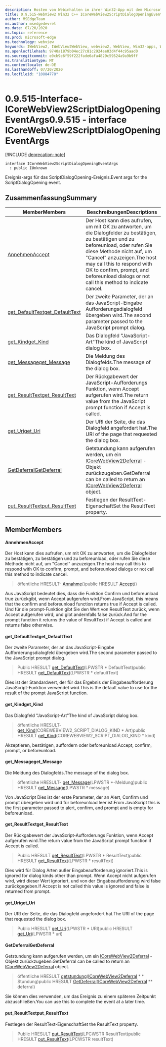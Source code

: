 ```yaml
---
description: Hosten von Webinhalten in ihrer Win32-App mit dem Microsoft Edge WebView2-Steuerelement
title: 0.9.515-WebView2 Win32 C++ ICoreWebView2ScriptDialogOpeningEventArgs
author: MSEdgeTeam
ms.author: msedgedevrel
ms.date: 07/20/2020
ms.topic: reference
ms.prod: microsoft-edge
ms.technology: webview
keywords: IWebView2, IWebView2WebView, webview2, WebView, Win32-apps, Win32, Edge, ICoreWebView2, ICoreWebView2Controller, Browser-Steuerelement, Edge-HTML
ms.openlocfilehash: 9740a1879b04ec27c81c2924ee03d4f44c95aad0
ms.sourcegitcommit: e0cb9e6f59f222fade6afa4829c59524a9a9b9ff
ms.translationtype: MT
ms.contentlocale: de-DE
ms.lasthandoff: 07/20/2020
ms.locfileid: "10884778"
---
```

# <span data-ttu-id="62b83-104">0.9.515-Interface-ICoreWebView2ScriptDialogOpeningEventArgs</span><span class="sxs-lookup"><span data-stu-id="62b83-104">0.9.515 - interface ICoreWebView2ScriptDialogOpeningEventArgs</span></span> 

[!INCLUDE [deprecation-note](../../includes/deprecation-note.md)]

```
interface ICoreWebView2ScriptDialogOpeningEventArgs
  : public IUnknown
```

<span data-ttu-id="62b83-105">Ereignis-args für das ScriptDialogOpening-Ereignis.</span><span class="sxs-lookup"><span data-stu-id="62b83-105">Event args for the ScriptDialogOpening event.</span></span>

## <span data-ttu-id="62b83-106">Zusammenfassung</span><span class="sxs-lookup"><span data-stu-id="62b83-106">Summary</span></span>

 <span data-ttu-id="62b83-107">Member</span><span class="sxs-lookup"><span data-stu-id="62b83-107">Members</span></span>                        | <span data-ttu-id="62b83-108">Beschreibungen</span><span class="sxs-lookup"><span data-stu-id="62b83-108">Descriptions</span></span>
--------------------------------|---------------------------------------------
[<span data-ttu-id="62b83-109">Annehmen</span><span class="sxs-lookup"><span data-stu-id="62b83-109">Accept</span></span>](#accept) | <span data-ttu-id="62b83-110">Der Host kann dies aufrufen, um mit OK zu antworten, um die Dialogfelder zu bestätigen, zu bestätigen und zu beforeunload, oder rufen Sie diese Methode nicht auf, um "Cancel" anzuzeigen.</span><span class="sxs-lookup"><span data-stu-id="62b83-110">The host may call this to respond with OK to confirm, prompt, and beforeunload dialogs or not call this method to indicate cancel.</span></span>
[<span data-ttu-id="62b83-111">get_DefaultText</span><span class="sxs-lookup"><span data-stu-id="62b83-111">get_DefaultText</span></span>](#get_defaulttext) | <span data-ttu-id="62b83-112">Der zweite Parameter, der an das JavaScript-Eingabe Aufforderungsdialogfeld übergeben wird.</span><span class="sxs-lookup"><span data-stu-id="62b83-112">The second parameter passed to the JavaScript prompt dialog.</span></span>
[<span data-ttu-id="62b83-113">get_Kind</span><span class="sxs-lookup"><span data-stu-id="62b83-113">get_Kind</span></span>](#get_kind) | <span data-ttu-id="62b83-114">Das Dialogfeld "JavaScript-Art"</span><span class="sxs-lookup"><span data-stu-id="62b83-114">The kind of JavaScript dialog box.</span></span>
[<span data-ttu-id="62b83-115">get_Message</span><span class="sxs-lookup"><span data-stu-id="62b83-115">get_Message</span></span>](#get_message) | <span data-ttu-id="62b83-116">Die Meldung des Dialogfelds.</span><span class="sxs-lookup"><span data-stu-id="62b83-116">The message of the dialog box.</span></span>
[<span data-ttu-id="62b83-117">get_ResultText</span><span class="sxs-lookup"><span data-stu-id="62b83-117">get_ResultText</span></span>](#get_resulttext) | <span data-ttu-id="62b83-118">Der Rückgabewert der JavaScript-Aufforderungs Funktion, wenn Accept aufgerufen wird.</span><span class="sxs-lookup"><span data-stu-id="62b83-118">The return value from the JavaScript prompt function if Accept is called.</span></span>
[<span data-ttu-id="62b83-119">get_Uri</span><span class="sxs-lookup"><span data-stu-id="62b83-119">get_Uri</span></span>](#get_uri) | <span data-ttu-id="62b83-120">Der URI der Seite, die das Dialogfeld angefordert hat.</span><span class="sxs-lookup"><span data-stu-id="62b83-120">The URI of the page that requested the dialog box.</span></span>
[<span data-ttu-id="62b83-121">GetDeferral</span><span class="sxs-lookup"><span data-stu-id="62b83-121">GetDeferral</span></span>](#getdeferral) | <span data-ttu-id="62b83-122">Getstundung kann aufgerufen werden, um ein [ICoreWebView2Deferral](icorewebview2deferral.md) -Objekt zurückzugeben.</span><span class="sxs-lookup"><span data-stu-id="62b83-122">GetDeferral can be called to return an [ICoreWebView2Deferral](icorewebview2deferral.md) object.</span></span>
[<span data-ttu-id="62b83-123">put_ResultText</span><span class="sxs-lookup"><span data-stu-id="62b83-123">put_ResultText</span></span>](#put_resulttext) | <span data-ttu-id="62b83-124">Festlegen der ResultText-Eigenschaft</span><span class="sxs-lookup"><span data-stu-id="62b83-124">Set the ResultText property.</span></span>

## <span data-ttu-id="62b83-125">Member</span><span class="sxs-lookup"><span data-stu-id="62b83-125">Members</span></span>

#### <span data-ttu-id="62b83-126">Annehmen</span><span class="sxs-lookup"><span data-stu-id="62b83-126">Accept</span></span> 

<span data-ttu-id="62b83-127">Der Host kann dies aufrufen, um mit OK zu antworten, um die Dialogfelder zu bestätigen, zu bestätigen und zu beforeunload, oder rufen Sie diese Methode nicht auf, um "Cancel" anzuzeigen.</span><span class="sxs-lookup"><span data-stu-id="62b83-127">The host may call this to respond with OK to confirm, prompt, and beforeunload dialogs or not call this method to indicate cancel.</span></span>

> <span data-ttu-id="62b83-128">öffentliche HRESULT- [Annahme](#accept)()</span><span class="sxs-lookup"><span data-stu-id="62b83-128">public HRESULT [Accept](#accept)()</span></span>

<span data-ttu-id="62b83-129">Aus JavaScript bedeutet dies, dass die Funktion Confirm und beforeunload true zurückgibt, wenn Accept aufgerufen wird.</span><span class="sxs-lookup"><span data-stu-id="62b83-129">From JavaScript, this means that the confirm and beforeunload function returns true if Accept is called.</span></span> <span data-ttu-id="62b83-130">Und für die prompt-Funktion gibt Sie den Wert von ResultText zurück, wenn Accept aufgerufen wird, und gibt andernfalls false zurück.</span><span class="sxs-lookup"><span data-stu-id="62b83-130">And for the prompt function it returns the value of ResultText if Accept is called and returns false otherwise.</span></span>

#### <span data-ttu-id="62b83-131">get_DefaultText</span><span class="sxs-lookup"><span data-stu-id="62b83-131">get_DefaultText</span></span> 

<span data-ttu-id="62b83-132">Der zweite Parameter, der an das JavaScript-Eingabe Aufforderungsdialogfeld übergeben wird.</span><span class="sxs-lookup"><span data-stu-id="62b83-132">The second parameter passed to the JavaScript prompt dialog.</span></span>

> <span data-ttu-id="62b83-133">Public HRESULT [get_DefaultText](#get_defaulttext)(LPWSTR \* DefaultText)</span><span class="sxs-lookup"><span data-stu-id="62b83-133">public HRESULT [get_DefaultText](#get_defaulttext)(LPWSTR \* defaultText)</span></span>

<span data-ttu-id="62b83-134">Dies ist der Standardwert, der für das Ergebnis der Eingabeaufforderung JavaScript-Funktion verwendet wird.</span><span class="sxs-lookup"><span data-stu-id="62b83-134">This is the default value to use for the result of the prompt JavaScript function.</span></span>

#### <span data-ttu-id="62b83-135">get_Kind</span><span class="sxs-lookup"><span data-stu-id="62b83-135">get_Kind</span></span> 

<span data-ttu-id="62b83-136">Das Dialogfeld "JavaScript-Art"</span><span class="sxs-lookup"><span data-stu-id="62b83-136">The kind of JavaScript dialog box.</span></span>

> <span data-ttu-id="62b83-137">öffentliche HRESULT- [get_Kind](#get_kind)(COREWEBVIEW2_SCRIPT_DIALOG_KIND \* Art)</span><span class="sxs-lookup"><span data-stu-id="62b83-137">public HRESULT [get_Kind](#get_kind)(COREWEBVIEW2_SCRIPT_DIALOG_KIND \* kind)</span></span>

<span data-ttu-id="62b83-138">Akzeptieren, bestätigen, auffordern oder beforeunload.</span><span class="sxs-lookup"><span data-stu-id="62b83-138">Accept, confirm, prompt, or beforeunload.</span></span>

#### <span data-ttu-id="62b83-139">get_Message</span><span class="sxs-lookup"><span data-stu-id="62b83-139">get_Message</span></span> 

<span data-ttu-id="62b83-140">Die Meldung des Dialogfelds.</span><span class="sxs-lookup"><span data-stu-id="62b83-140">The message of the dialog box.</span></span>

> <span data-ttu-id="62b83-141">öffentliche HRESULT- [get_Message](#get_message)(LPWSTR \*-Meldung)</span><span class="sxs-lookup"><span data-stu-id="62b83-141">public HRESULT [get_Message](#get_message)(LPWSTR \* message)</span></span>

<span data-ttu-id="62b83-142">Von JavaScript Dies ist der erste Parameter, der an Alert, Confirm und prompt übergeben wird und für beforeunload leer ist.</span><span class="sxs-lookup"><span data-stu-id="62b83-142">From JavaScript this is the first parameter passed to alert, confirm, and prompt and is empty for beforeunload.</span></span>

#### <span data-ttu-id="62b83-143">get_ResultText</span><span class="sxs-lookup"><span data-stu-id="62b83-143">get_ResultText</span></span> 

<span data-ttu-id="62b83-144">Der Rückgabewert der JavaScript-Aufforderungs Funktion, wenn Accept aufgerufen wird.</span><span class="sxs-lookup"><span data-stu-id="62b83-144">The return value from the JavaScript prompt function if Accept is called.</span></span>

> <span data-ttu-id="62b83-145">Public HRESULT [get_ResultText](#get_resulttext)(LPWSTR \* ResultText)</span><span class="sxs-lookup"><span data-stu-id="62b83-145">public HRESULT [get_ResultText](#get_resulttext)(LPWSTR \* resultText)</span></span>

<span data-ttu-id="62b83-146">Dies wird für Dialog Arten außer Eingabeaufforderung ignoriert.</span><span class="sxs-lookup"><span data-stu-id="62b83-146">This is ignored for dialog kinds other than prompt.</span></span> <span data-ttu-id="62b83-147">Wenn Accept nicht aufgerufen wird, wird dieser Wert ignoriert, und von der Eingabeaufforderung wird false zurückgegeben.</span><span class="sxs-lookup"><span data-stu-id="62b83-147">If Accept is not called this value is ignored and false is returned from prompt.</span></span>

#### <span data-ttu-id="62b83-148">get_Uri</span><span class="sxs-lookup"><span data-stu-id="62b83-148">get_Uri</span></span> 

<span data-ttu-id="62b83-149">Der URI der Seite, die das Dialogfeld angefordert hat.</span><span class="sxs-lookup"><span data-stu-id="62b83-149">The URI of the page that requested the dialog box.</span></span>

> <span data-ttu-id="62b83-150">Public HRESULT [get_Uri](#get_uri)(LPWSTR \* URI)</span><span class="sxs-lookup"><span data-stu-id="62b83-150">public HRESULT [get_Uri](#get_uri)(LPWSTR \* uri)</span></span>

#### <span data-ttu-id="62b83-151">GetDeferral</span><span class="sxs-lookup"><span data-stu-id="62b83-151">GetDeferral</span></span> 

<span data-ttu-id="62b83-152">Getstundung kann aufgerufen werden, um ein [ICoreWebView2Deferral](icorewebview2deferral.md) -Objekt zurückzugeben.</span><span class="sxs-lookup"><span data-stu-id="62b83-152">GetDeferral can be called to return an [ICoreWebView2Deferral](icorewebview2deferral.md) object.</span></span>

> <span data-ttu-id="62b83-153">öffentliche HRESULT [getstundung](#getdeferral)([ICoreWebView2Deferral](icorewebview2deferral.md) \* \* Stundung)</span><span class="sxs-lookup"><span data-stu-id="62b83-153">public HRESULT [GetDeferral](#getdeferral)([ICoreWebView2Deferral](icorewebview2deferral.md) \*\* deferral)</span></span>

<span data-ttu-id="62b83-154">Sie können dies verwenden, um das Ereignis zu einem späteren Zeitpunkt abzuschließen.</span><span class="sxs-lookup"><span data-stu-id="62b83-154">You can use this to complete the event at a later time.</span></span>

#### <span data-ttu-id="62b83-155">put_ResultText</span><span class="sxs-lookup"><span data-stu-id="62b83-155">put_ResultText</span></span> 

<span data-ttu-id="62b83-156">Festlegen der ResultText-Eigenschaft</span><span class="sxs-lookup"><span data-stu-id="62b83-156">Set the ResultText property.</span></span>

> <span data-ttu-id="62b83-157">Public HRESULT [put_ResultText](#put_resulttext)(LPCWSTR ResultText)</span><span class="sxs-lookup"><span data-stu-id="62b83-157">public HRESULT [put_ResultText](#put_resulttext)(LPCWSTR resultText)</span></span>

